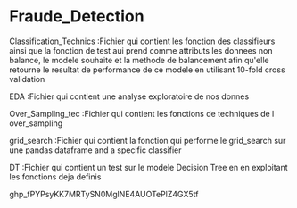 # Fraude_Detection

Classification_Technics :Fichier qui contient les fonction des classifieurs ainsi que la fonction de test aui prend comme attributs les donnees non balance, le modele souhaite et la methode de balancement afin qu'elle retourne le resultat de performance de ce modele en utilisant 10-fold cross validation 



EDA :Fichier qui contient une analyse exploratoire de nos donnes 



Over_Sampling_tec :Fichier qui contient les fonctions de techniques de l over_sampling



grid_search :Fichier qui contient la fonction qui performe le grid_search sur une pandas dataframe and a specific classifier 



DT :Fichier qui contient un test sur le modele Decision Tree en en exploitant les fonctions deja definis 






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